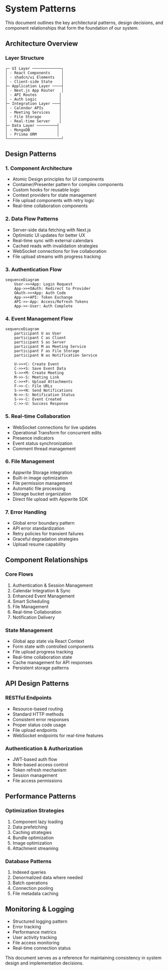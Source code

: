 # System Patterns

This document outlines the key architectural patterns, design decisions, and component relationships that form the foundation of our system.

## Architecture Overview

### Layer Structure

```
┌─ UI Layer ─────────────┐
│ - React Components     │
│ - shadcn/ui Elements   │
│ - Client-side State    │
├─ Application Layer ────┤
│ - Next.js App Router   │
│ - API Routes          │
│ - Auth Logic          │
├─ Integration Layer ───┤
│ - Calendar APIs       │
│ - Meeting Services    │
│ - File Storage        │
│ - Real-time Server    │
├─ Data Layer ─────────┤
│ - MongoDB            │
│ - Prisma ORM         │
└────────────────────────┘
```

## Design Patterns

### 1. Component Architecture

- Atomic Design principles for UI components
- Container/Presenter pattern for complex components
- Custom hooks for reusable logic
- Context providers for state management
- File upload components with retry logic
- Real-time collaboration components

### 2. Data Flow Patterns

- Server-side data fetching with Next.js
- Optimistic UI updates for better UX
- Real-time sync with external calendars
- Cached reads with invalidation strategies
- WebSocket connections for live collaboration
- File upload streams with progress tracking

### 3. Authentication Flow

```mermaid
sequenceDiagram
    User->>+App: Login Request
    App->>+OAuth: Redirect to Provider
    OAuth->>+App: Auth Code
    App->>+API: Token Exchange
    API->>-App: Access/Refresh Tokens
    App->>-User: Auth Complete
```

### 4. Event Management Flow

```mermaid
sequenceDiagram
    participant U as User
    participant C as Client
    participant S as Server
    participant M as Meeting Service
    participant F as File Storage
    participant N as Notification Service

    U->>+C: Create Event
    C->>+S: Save Event Data
    S->>+M: Create Meeting
    M->>-S: Meeting Link
    C->>+F: Upload Attachments
    F->>-C: File URLs
    S->>+N: Send Notifications
    N->>-S: Notification Status
    S->>-C: Event Created
    C->>-U: Success Response
```

### 5. Real-time Collaboration

- WebSocket connections for live updates
- Operational Transform for concurrent edits
- Presence indicators
- Event status synchronization
- Comment thread management

### 6. File Management

- Appwrite Storage integration
- Built-in image optimization
- File permission management
- Automatic file processing
- Storage bucket organization
- Direct file upload with Appwrite SDK

### 7. Error Handling

- Global error boundary pattern
- API error standardization
- Retry policies for transient failures
- Graceful degradation strategies
- Upload resume capability

## Component Relationships

### Core Flows

1. Authentication & Session Management
2. Calendar Integration & Sync
3. Enhanced Event Management
4. Smart Scheduling
5. File Management
6. Real-time Collaboration
7. Notification Delivery

### State Management

- Global app state via React Context
- Form state with controlled components
- File upload progress tracking
- Real-time collaboration state
- Cache management for API responses
- Persistent storage patterns

## API Design Patterns

### RESTful Endpoints

- Resource-based routing
- Standard HTTP methods
- Consistent error responses
- Proper status code usage
- File upload endpoints
- WebSocket endpoints for real-time features

### Authentication & Authorization

- JWT-based auth flow
- Role-based access control
- Token refresh mechanism
- Session management
- File access permissions

## Performance Patterns

### Optimization Strategies

1. Component lazy loading
2. Data prefetching
3. Caching strategies
4. Bundle optimization
5. Image optimization
6. Attachment streaming

### Database Patterns

1. Indexed queries
2. Denormalized data where needed
3. Batch operations
4. Connection pooling
5. File metadata caching

## Monitoring & Logging

- Structured logging pattern
- Error tracking
- Performance metrics
- User activity tracking
- File access monitoring
- Real-time connection status

This document serves as a reference for maintaining consistency in system design and implementation decisions.

